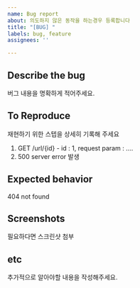 ```yaml
---
name: Bug report
about: 의도하지 않은 동작을 하는경우 등록합니다
title: "[BUG] "
labels: bug, feature
assignees: ''

---
```


## Describe the bug
버그 내용을 명확하게 적어주세요.

## To Reproduce
재현하기 위한 스텝을 상세히 기록해 주세요
1. GET /url/{id} - id : 1, request param : ....
2. 500 server error 발생

## Expected behavior
404 not found 

## Screenshots
필요하다면 스크린샷 첨부

## etc
추가적으로 알아야할 내용을 작성해주세요.
